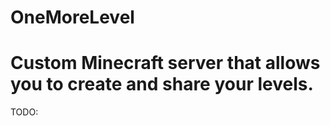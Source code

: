 OneMoreLevel
============
Custom Minecraft server that allows you to create and share your levels.
============
TODO: